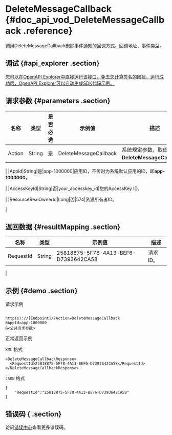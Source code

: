 # DeleteMessageCallback {#doc_api_vod_DeleteMessageCallback .reference}

调用DeleteMessageCallback删除事件通知的回调方式、回调地址、事件类型。

## 调试 {#api_explorer .section}

[您可以在OpenAPI Explorer中直接运行该接口，免去您计算签名的困扰。运行成功后，OpenAPI Explorer可以自动生成SDK代码示例。](https://api.aliyun.com/#product=vod&api=DeleteMessageCallback&type=RPC&version=2017-03-21)

## 请求参数 {#parameters .section}

|名称|类型|是否必选|示例值|描述|
|--|--|----|---|--|
|Action|String|是|DeleteMessageCallback|系统规定参数，取值：**DeleteMessageCallback**。

 |
|AppId|String|是|app-1000000|应用ID，不传时为系统默认应用的ID，即**app-1000000**。

 |
|AccessKeyId|String|否|your\_accesskey\_id|您的AccessKey ID。

 |
|ResourceRealOwnerId|Long|否|574|资源所有者ID。

 |

## 返回数据 {#resultMapping .section}

|名称|类型|示例值|描述|
|--|--|---|--|
|RequestId|String|25818875-5F78-4A13-BEF6-D7393642CA58|请求ID。

 |

## 示例 {#demo .section}

请求示例

``` {#request_demo}

http(s)://[Endpoint]/?Action=DeleteMessageCallback
&AppId=app-1000000
&<公共请求参数>

```

正常返回示例

`XML` 格式

``` {#xml_return_success_demo}
<DeleteMessageCallbackResponse>
  <RequestId>25818875-5F78-4A13-BEF6-D7393642CA58</RequestId>
</DeleteMessageCallbackResponse>
```

`JSON` 格式

``` {#json_return_success_demo}
{
	"RequestId":"25818875-5F78-4A13-BEF6-D7393642CA58"
}
```

## 错误码 { .section}

访问[错误中心](https://error-center.aliyun.com/status/product/vod)查看更多错误码。

